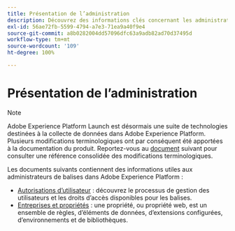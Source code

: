 ```yaml
---
title: Présentation de l’administration
description: Découvrez des informations clés concernant les administrateurs dans Adobe Experience Platform Launch.
exl-id: 56ae72fb-5599-4794-a7e3-71ea9a40f9e4
source-git-commit: a8b0282004dd57096dfc63a9adb82ad70d37495d
workflow-type: tm+mt
source-wordcount: '109'
ht-degree: 100%

---
```


# Présentation de l’administration

>[!NOTE]
>
>Adobe Experience Platform Launch est désormais une suite de technologies destinées à la collecte de données dans Adobe Experience Platform. Plusieurs modifications terminologiques ont par conséquent été apportées à la documentation du produit. Reportez-vous au [document](../../term-updates.md) suivant pour consulter une référence consolidée des modifications terminologiques.

Les documents suivants contiennent des informations utiles aux administrateurs de balises dans Adobe Experience Platform :

* [Autorisations dʼutilisateur](user-permissions.md) : découvrez le processus de gestion des utilisateurs et les droits dʼaccès disponibles pour les balises.
* [Entreprises et propriétés](companies-and-properties.md) : une propriété, ou propriété web, est un ensemble de règles, d’éléments de données, d’extensions configurées, d’environnements et de bibliothèques.
